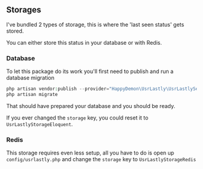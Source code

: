 ## Storages

I've bundled 2 types of storage, this is where the 'last seen status' gets stored.

You can either store this status in your database or with Redis.

### Database

To let this package do its work you'll first need to publish and run a database migration

```php
php artisan vendor:publish --provider="HappyDemon\UsrLastly\UsrLastlyServiceProvider" --tag="migrations"
php artisan migrate
```

That should have prepared your database and you should be ready.

If you ever changed the `storage` key, you could reset it to `UsrLastlyStorageEloquent`.

### Redis

This storage requires even less setup, all you have to do is open up `config/usrlastly.php` and change the `storage` key to `UsrLastlyStorageRedis`